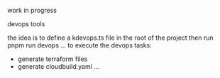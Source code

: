 work in progress

devops tools

the idea is to define a kdevops.ts file in the root of the project
then run pnpm run devops ... to execute the devops tasks:
- generate terraform files
- generate cloudbuild.yaml
...
